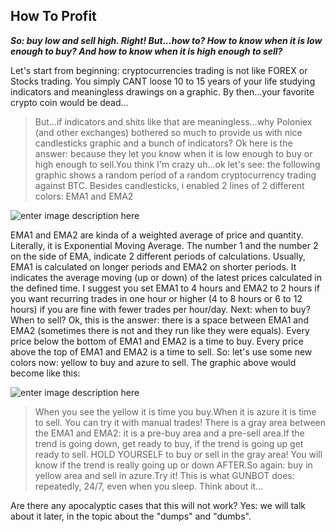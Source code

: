How To Profit
---------------------------------------
***So: buy low and sell high. Right! But...how to? How to know when it is low enough to buy? And how to know when it is high enough to sell?***


Let's start from beginning: cryptocurrencies trading is not like FOREX or Stocks trading. You simply CANT loose 10 to 15 years of your life studying indicators and meaningless drawings on a graphic. By then...your favorite crypto coin would be dead...
>But...if indicators and shits like that are meaningless...why Poloniex (and other exchanges) bothered so much to provide us with nice candlesticks graphic and a bunch of indicators? Ok here is the answer: because they let you know when it is low enough to buy or high enough to sell.You think I'm crazy uh...ok let's see: the following graphic shows a random period of a random cryptocurrency trading against BTC. Besides candlesticks, i enabled 2 lines of 2 different colors: EMA1 and EMA2

![enter image description here](https://ibin.co/34vAbqfvuV3G.png)

EMA1 and EMA2 are kinda of a weighted average of price and quantity. Literally, it is Exponential Moving Average. The number 1 and the number 2 on the side of EMA, indicate 2 different periods of calculations. Usually, EMA1 is calculated on longer periods and EMA2 on shorter periods. It indicates the average moving (up or down) of the latest prices calculated in the defined time. I suggest you set EMA1 to 4 hours and EMA2 to 2 hours if you want recurring trades in one hour or higher (4 to 8 hours or 6 to 12 hours) if you are fine with fewer trades per hour/day. 
    Next: when to buy? When to sell? Ok, this is the answer: there is a space between EMA1 and EMA2 (sometimes there is not and they run like they were equals). Every price below the bottom of EMA1 and EMA2 is a time to buy. Every price above the top of EMA1 and EMA2 is a time to sell. So: let's use some new colors now: yellow to buy and azure to sell. The graphic above would become like this:

![enter image description here](https://ibin.co/34vJBrt4vQBH.png)

>When you see the yellow it is time you buy.When it is azure it is time to sell. You can try it with manual trades! There is a gray area between the EMA1 and EMA2: it is a pre-buy area and a pre-sell area.If the trend is going down, get ready to buy, if the trend is going up get ready to sell. HOLD YOURSELF to buy or sell in the gray area! You will know if the trend is really going up or down AFTER.So again: buy in yellow area and sell in azure.Try it! This is what GUNBOT does: repeatedly, 24/7, even when you sleep. Think about it...

Are there any apocalyptic cases that this will not work? Yes: we will talk about it later, in the topic about the "dumps" and "dumbs".